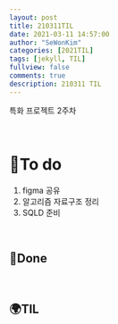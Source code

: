 ```yaml
---
layout: post
title: 210311TIL 
date: 2021-03-11 14:57:00
author: "SeWonKim"
categories: [2021TIL]
tags: [jekyll, TIL]
fullview: false
comments: true
description: 210311 TIL
---
```


특화 프로젝트 2주차 

&nbsp;
&nbsp;

# 🌱To do

1. figma 공유
2. 알고리즘 자료구조 정리
3. SQLD 준비
   
&nbsp;
&nbsp;

## 🌳Done


&nbsp;
&nbsp;

## 🌍TIL
